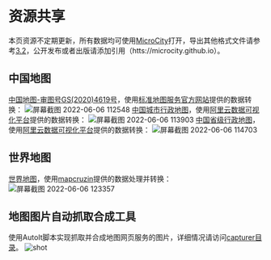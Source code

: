 # 资源共享
本页资源不定期更新，所有数据均可使用[MicroCity](https://github.com/microcity/microcity.github.io/releases/latest)打开，导出其他格式文件请参考[3.2](../docs/3.2_vector_shapes.md)，公开发布或者出版请添加引用（htts://microcity.github.io）。
## 中国地图
[中国地图-审图号GS(2020)4619号](中国地图-审图号GS(2020)4619号.zip)，使用[标准地图服务官方网站](http://bzdt.ch.mnr.gov.cn/)提供的数据转换：
![屏幕截图 2022-06-06 112548](https://user-images.githubusercontent.com/4956469/172089516-6d4158c6-82c4-43f9-a3b5-3852a687d668.png)
[中国城市行政地图](中国行政地图（城市）.zip)，使用[阿里云数据可视化平台](http://datav.aliyun.com/portal/school/atlas/area_selector)提供的数据转换：
![屏幕截图 2022-06-06 113903](https://user-images.githubusercontent.com/4956469/172090680-a8a9eb3d-8451-4bb5-994b-5bce752385c9.png)
[中国省级行政地图](中国行政地图（省）.zip)，使用[阿里云数据可视化平台](http://datav.aliyun.com/portal/school/atlas/area_selector)提供的数据转换：
![屏幕截图 2022-06-06 114703](https://user-images.githubusercontent.com/4956469/172091313-b1a664f9-d681-4a01-a60f-b2dd58fc79c9.png)
## 世界地图
[世界地图](世界地图.zip)，使用[mapcruzin](https://mapcruzin.com/index.html)提供的数据处理并转换：
![屏幕截图 2022-06-06 123357](https://user-images.githubusercontent.com/4956469/172095576-0d28e3ed-7286-4d31-a278-2d1eeb6d8f82.png)
## 地图图片自动抓取合成工具
使用AutoIt脚本实现抓取并合成地图网页服务的图片，详细情况请访问[capturer目录](capturer/)。
![shot](https://user-images.githubusercontent.com/4956469/172093190-ead783c7-aa5f-4206-868e-8e9747ebfcb6.png)
